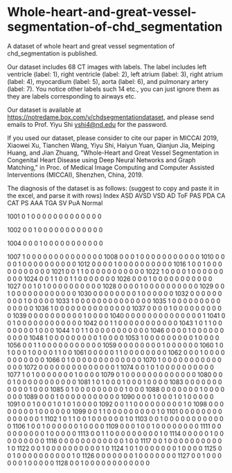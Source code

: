 # Whole-heart-and-great-vessel-segmentation-of-chd_segmentation
A dataset of whole heart and great vessel segmentation of chd_segmentation is published.

Our dataset includes 68 CT images with labels. The label includes left ventricle (label: 1), right ventricle (label: 2), left atrium (label: 3), right atrium (label: 4), myocardium (label: 5), aorta (label: 6), and pulmonary artery (label: 7).
You notice other labels such 14 etc., you can just ignore them as they are labels corresponding to airways etc.

Our dataset is available at https://notredame.box.com/v/chdsegmentationdataset, and please send emails to Prof. Yiyu Shi yshi4@nd.edu for the password. 

If you used our dataset, please consider to cite our paper in MICCAI 2019, Xiaowei Xu, Tianchen Wang, Yiyu Shi, Haiyun Yuan, Qianjun Jia, Meiping Huang, and Jian Zhuang, "Whole-Heart and Great Vessel Segmentation in Congenital Heart Disease using Deep Neural Networks and Graph Matching," in Proc. of Medical Image Computing and Computer Assisted Interventions (MICCAI), Shenzhen, China, 2019.

The diagnosis of the dataset is as follows: (suggest to copy and paste it in the excel, and parse it with rows)
Index	ASD	AVSD	VSD	AD	ToF	PAS	PDA	CA	CAT	PS	AAA	TGA	SV	PuA	Normal

1001	0	1	0	0	0	0	0	0	0	0	0	0	0	0	0

1002	0	0	1	0	0	0	0	0	0	0	0	0	0	0	0

1004	0	0	0	1	0	0	0	0	0	0	0	0	0	0	0

1007	1	0	0	0	0	0	0	0	0	0	0	0	0	0	0
1008	0	0	0	1	0	0	0	0	0	0	0	0	0	0	0
1010	0	0	0	0	1	0	0	0	0	0	0	0	0	0	0
1012	0	0	0	0	1	0	0	0	0	0	0	0	0	0	0
1016	1	0	0	1	0	0	0	0	0	0	0	0	0	0	0
1021	0	0	1	1	0	0	0	0	0	0	0	0	0	0	0
1022	1	0	0	0	0	1	0	0	0	0	0	0	0	0	0
1024	0	0	1	1	0	0	1	1	0	0	0	0	0	0	0
1026	0	0	0	1	0	0	0	0	0	0	0	0	0	0	0
1027	0	0	1	0	1	0	0	0	0	0	0	0	0	0	0
1028	0	0	0	0	1	0	0	0	0	0	0	0	0	0	0
1029	0	0	1	0	0	0	0	0	0	0	0	0	0	0	0
1030	0	0	0	0	0	0	0	0	1	0	0	0	0	0	0
1032	0	0	0	0	0	0	0	0	0	1	0	0	0	0	0
1033	1	0	0	0	0	0	0	0	0	0	0	0	0	0	0
1035	1	0	0	0	0	0	0	0	0	0	0	0	0	0	0
1036	1	0	0	0	0	0	0	0	0	0	0	0	0	0	0
1037	0	0	0	0	1	0	0	0	0	0	0	0	0	0	0
1039	0	0	0	0	0	0	0	0	0	0	1	0	0	0	0
1040	0	0	0	0	0	0	0	0	0	0	0	0	0	0	1
1041	0	0	1	0	0	0	0	0	0	0	0	0	0	0	0
1042	0	0	1	1	0	0	0	0	0	0	0	0	0	0	0
1043	1	0	1	1	0	0	0	0	0	0	0	1	0	0	0
1044	1	0	1	1	0	0	0	0	0	0	0	0	0	0	0
1046	0	0	0	0	1	0	0	0	0	0	0	0	0	0	0
1048	1	0	0	0	0	0	0	0	0	0	1	0	0	0	0
1053	1	0	0	0	0	0	0	0	0	0	1	0	0	0	0
1056	0	0	1	1	0	0	0	0	0	0	0	0	0	0	0
1059	0	0	0	0	0	0	0	0	1	0	0	0	0	0	0
1060	1	0	1	0	0	0	1	0	0	0	0	1	1	0	0
1061	0	0	0	0	0	1	1	0	0	0	0	0	0	0	0
1062	0	0	0	1	0	0	0	0	0	0	0	0	0	0	0
1066	0	1	0	0	0	0	0	0	0	0	0	0	0	0	0
1070	1	0	0	0	0	0	0	0	0	0	0	0	0	0	0
1072	0	0	0	0	0	0	0	0	0	0	0	0	0	0	1
1074	0	0	1	0	1	0	0	0	0	0	0	0	0	0	0
1077	1	0	1	0	0	0	0	0	0	0	1	0	0	0	0
1079	0	1	0	0	0	0	0	0	0	0	0	0	0	0	0
1080	0	0	0	1	0	0	0	0	0	0	0	0	0	0	0
1081	1	0	1	0	0	0	1	0	0	0	1	0	0	0	0
1083	0	0	0	0	0	0	0	0	0	0	0	1	0	0	0
1085	0	1	0	0	0	0	0	0	0	0	0	1	0	0	0
1088	0	0	0	0	0	0	0	1	0	0	0	0	0	0	0
1089	0	0	0	1	0	0	0	0	0	0	0	0	0	0	0
1090	0	0	0	1	0	0	0	1	0	1	0	0	0	0	0
1091	0	0	1	0	0	0	1	0	1	0	1	0	0	0	0
1092	0	0	1	1	0	0	0	0	0	0	0	0	0	1	0
1098	0	0	0	0	0	0	0	0	1	0	0	0	0	0	0
1099	0	0	1	1	0	0	0	0	0	0	0	0	0	1	0
1101	0	0	0	0	0	0	0	0	0	0	0	0	0	0	1
1102	1	0	1	1	0	0	1	0	0	0	0	0	0	1	0
1103	0	0	1	0	0	0	0	0	0	0	0	0	0	0	0
1106	1	0	0	1	0	0	0	0	0	0	1	0	0	0	0
1109	0	0	0	1	0	0	1	0	0	0	0	0	0	0	0
1111	0	0	0	0	0	0	0	0	0	1	0	0	0	0	0
1113	0	0	1	1	0	0	0	0	0	0	0	0	0	1	0
1114	0	0	0	0	0	1	0	0	0	0	0	0	0	0	0
1116	0	0	0	0	0	0	0	0	0	0	0	0	1	0	0
1117	0	0	1	0	0	0	0	0	0	0	0	0	0	1	0
1122	0	0	1	0	0	0	0	0	0	0	0	0	0	1	0
1124	1	0	1	0	0	0	0	0	0	0	1	0	0	0	0
1125	0	0	1	0	0	0	0	0	0	0	0	0	0	1	0
1126	0	0	0	0	0	0	0	1	0	0	0	0	0	0	0
1127	0	0	1	0	0	0	0	0	0	1	0	0	0	0	0
1128	0	0	1	0	0	0	0	0	0	0	0	0	0	0	0
